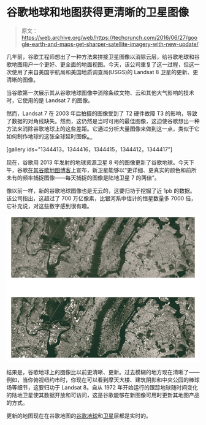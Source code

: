 # 谷歌地球和地图获得更清晰的卫星图像

> 原文：<https://web.archive.org/web/https://techcrunch.com/2016/06/27/google-earth-and-maps-get-sharper-satellite-imagery-with-new-update/>

几年前，谷歌工程师想出了一种方法来拼接卫星图像以消除云层，给谷歌地球和谷歌地图用户一个更好、更全面的地面视图。今天，该公司重复了这一过程，但这一次使用了来自美国宇航局和美国地质调查局(USGS)的 Landsat 8 卫星的更新、更清晰的图像。

当谷歌第一次展示其从谷歌地球图像中消除条纹文物、云和其他大气影响的技术时，它使用的是 Landsat 7 的图像。

然而，Landsat 7 在 2003 年后拍摄的图像受到了 T2 硬件故障 T3 的影响，导致了数据的对角线缺失。然而，这仍然是当时可用的最佳图像，这迫使谷歌想出一种方法来消除谷歌地球上的这些差距。它通过分析大量图像来做到这一点，类似于它如何制作地球的这张全球延时图像[。](https://web.archive.org/web/20230224081613/http://googleresearch.blogspot.com/2013/06/building-visual-planetary-time-machine.html)

[gallery ids="1344413，1344416，1344415，1344412，1344417"]

现在，谷歌用 2013 年发射的地球资源卫星 8 号的图像更新了谷歌地球。今天下午，谷歌[在其谷歌地图博客](https://web.archive.org/web/20230224081613/https://maps.googleblog.com/2016/06/keeping-earth-up-to-date-and-looking.html)上宣布，新卫星能够以“更详细、更真实的颜色和前所未有的频率捕捉图像——每天捕捉的图像是陆地卫星 7 的两倍”。

像以前一样，新的谷歌地球图像也是无云的，这要归功于挖掘了近 1pb 的数据。该公司指出，这超过了 700 万亿像素，比银河系中估计的恒星数量多 7000 倍，它补充说，对这些数字感到很有趣。

![Screen Shot 2016-06-27 at 2.13.56 PM](img/5a2a1943d81ae973e626acb395967d2f.png)

结果是，谷歌地球上的图像比以前更清晰、更新。过去模糊的地方现在清晰了——例如，当你俯视纽约市时，你现在可以看到摩天大楼、建筑阴影和中央公园的棒球场等细节，这要归功于 Landsat 8。自从 1972 年开始运行的跟踪地球随时间变化的陆地卫星使其数据开放和可访问，这是谷歌能够在新图像可用时更新其地图产品的方式。

更新的地图现在在谷歌地图的[谷歌地球](https://web.archive.org/web/20230224081613/https://www.google.com/earth/)和[卫星](https://web.archive.org/web/20230224081613/https://www.google.com/maps/place/Columbia+Glacier/@61.0627392,-146.9727563,48960m/data=!3m1!1e3!4m5!3m4!1s0x56b6255e02d9248d:0x7f358b1491f13025!8m2!3d61.219722!4d-146.895278)层都是实时的。